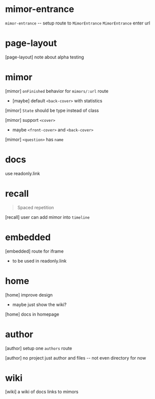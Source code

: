 # mimor-entrance

`mimor-entrance` -- setup route to `MimorEntrance`
`MimorEntrance` enter url

# page-layout

[page-layout] note about alpha testing

# mimor

[mimor] `onFinished` behavior for `mimors/:url` route

- [maybe] default `<back-cover>` with statistics

[mimor] `State` should be type instead of class

[mimor] support `<cover>`

- maybe `<front-cover>` and `<back-cover>`

[mimor] `<question>` has `name`

# docs

use readonly.link

# recall

> Spaced repetition

[recall] user can add mimor into `timeline`

# embedded

[embedded] route for iframe

- to be used in readonly.link

# home

[home] improve design

- maybe just show the wiki?

[home] docs in homepage

# author

[author] setup one `authors` route

[author] no project just author and files -- not even directory for now

# wiki

[wiki] a wiki of docs links to mimors

